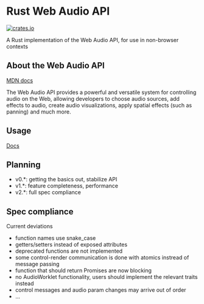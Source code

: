 # Rust Web Audio API

[![crates.io](https://img.shields.io/crates/v/web-audio-api.svg)](https://crates.io/crates/web-audio-api)

A Rust implementation of the Web Audio API, for use in non-browser contexts

## About the Web Audio API

[MDN docs](https://developer.mozilla.org/en-US/docs/Web/API/Web_Audio_API)

The Web Audio API provides a powerful and versatile system for controlling
audio on the Web, allowing developers to choose audio sources, add effects to
audio, create audio visualizations, apply spatial effects (such as panning) and
much more.

## Usage

[Docs](https://docs.rs/web-audio-api)

## Planning

- v0.\*: getting the basics out, stabilize API
- v1.\*: feature completeness, performance
- v2.\*: full spec compliance

## Spec compliance

Current deviations

- function names use snake\_case
- getters/setters instead of exposed attributes
- deprecated functions are not implemented
- some control-render communication is done with atomics instread of message passing
- function that should return Promises are now blocking
- no AudioWorklet functionality, users should implement the relevant traits instead
- control messages and audio param changes may arrive out of order
- ...
